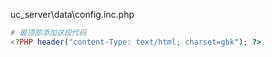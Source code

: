 uc_server\data\config.inc.php
```php
# 最顶部添加这段代码
<?PHP header("content-Type: text/html; charset=gbk"); ?>
```
